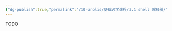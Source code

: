 ```yaml
---
{"dg-publish":true,"permalink":"/10-anolis/基础必学课程/3.1 shell 解释器/","dgPassFrontmatter":true}
---
```


TODO